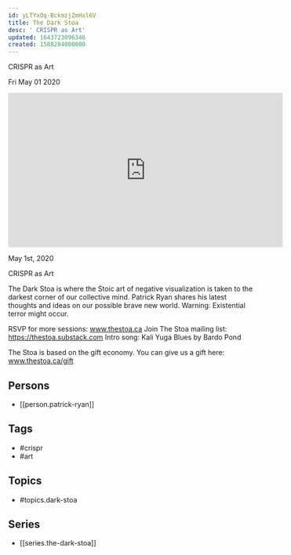 ```yaml
---
id: yLTYxOq-BckmzjZmHxl6V
title: The Dark Stoa
desc: ' CRISPR as Art'
updated: 1643723096346
created: 1588284000000
---
```



 CRISPR as Art

Fri May 01 2020

<iframe width="560" height="315" src="https://www.youtube.com/embed/NwaM1mmu1GU" title="The Dark Stoa: CRISPR as Art w/ Patrick Ryan" frameborder="0" allow="accelerometer; autoplay; clipboard-write; encrypted-media; gyroscope; picture-in-picture" allowfullscreen ></iframe>

May 1st, 2020

CRISPR as Art

The Dark Stoa is where the Stoic art of negative visualization is taken to the darkest corner of our collective mind. Patrick Ryan shares his latest thoughts and ideas on our possible brave new world. Warning: Existential terror might occur.

RSVP for more sessions: www.thestoa.ca
Join The Stoa mailing list: https://thestoa.substack.com
Intro song: Kali Yuga Blues by Bardo Pond

The Stoa is based on the gift economy. You can give us a gift here: www.thestoa.ca/gift

## Persons

- [[person.patrick-ryan]]

## Tags

- #crispr
- #art

## Topics

- #topics.dark-stoa

## Series

- [[series.the-dark-stoa]]

